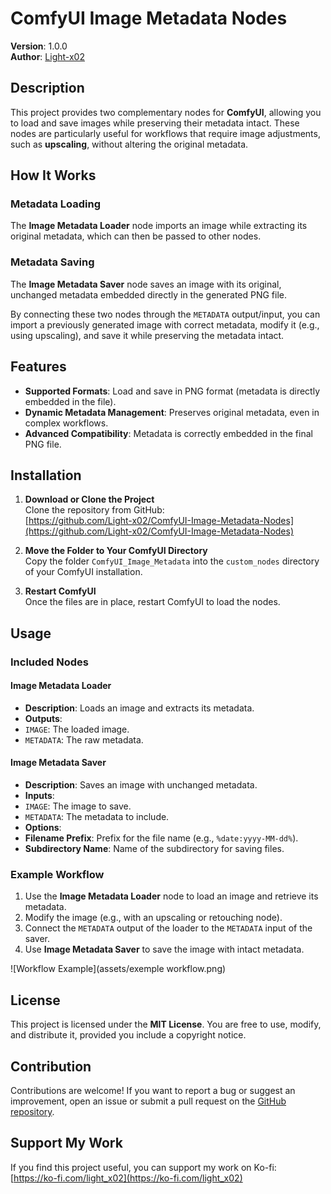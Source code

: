 # ComfyUI Image Metadata Nodes

**Version**: 1.0.0  
**Author**: [Light-x02](https://github.com/Light-x02)

## Description
This project provides two complementary nodes for **ComfyUI**, allowing you to load and save images while preserving their metadata intact. These nodes are particularly useful for workflows that require image adjustments, such as **upscaling**, without altering the original metadata.

## How It Works

### Metadata Loading
The **Image Metadata Loader** node imports an image while extracting its original metadata, which can then be passed to other nodes.

### Metadata Saving
The **Image Metadata Saver** node saves an image with its original, unchanged metadata embedded directly in the generated PNG file.

By connecting these two nodes through the `METADATA` output/input, you can import a previously generated image with correct metadata, modify it (e.g., using upscaling), and save it while preserving the metadata intact.

## Features
- **Supported Formats**: Load and save in PNG format (metadata is directly embedded in the file).  
- **Dynamic Metadata Management**: Preserves original metadata, even in complex workflows.  
- **Advanced Compatibility**: Metadata is correctly embedded in the final PNG file.

## Installation
1. **Download or Clone the Project**  
   Clone the repository from GitHub:  
   [https://github.com/Light-x02/ComfyUI-Image-Metadata-Nodes](https://github.com/Light-x02/ComfyUI-Image-Metadata-Nodes)

2. **Move the Folder to Your ComfyUI Directory**  
   Copy the folder `ComfyUI_Image_Metadata` into the `custom_nodes` directory of your ComfyUI installation.


3. **Restart ComfyUI**  
Once the files are in place, restart ComfyUI to load the nodes.

## Usage

### Included Nodes

#### Image Metadata Loader
- **Description**: Loads an image and extracts its metadata.  
- **Outputs**:  
- `IMAGE`: The loaded image.  
- `METADATA`: The raw metadata.

#### Image Metadata Saver
- **Description**: Saves an image with unchanged metadata.  
- **Inputs**:  
- `IMAGE`: The image to save.  
- `METADATA`: The metadata to include.  
- **Options**:  
- **Filename Prefix**: Prefix for the file name (e.g., `%date:yyyy-MM-dd%`).  
- **Subdirectory Name**: Name of the subdirectory for saving files.

### Example Workflow
1. Use the **Image Metadata Loader** node to load an image and retrieve its metadata.  
2. Modify the image (e.g., with an upscaling or retouching node).  
3. Connect the `METADATA` output of the loader to the `METADATA` input of the saver.  
4. Use **Image Metadata Saver** to save the image with intact metadata.
   
![Workflow Example](assets/exemple workflow.png)

## License
This project is licensed under the **MIT License**. You are free to use, modify, and distribute it, provided you include a copyright notice.

## Contribution
Contributions are welcome! If you want to report a bug or suggest an improvement, open an issue or submit a pull request on the [GitHub repository](https://github.com/Light-x02/ComfyUI-Image-Metadata-Nodes).

## Support My Work
If you find this project useful, you can support my work on Ko-fi:  
[https://ko-fi.com/light_x02](https://ko-fi.com/light_x02)

